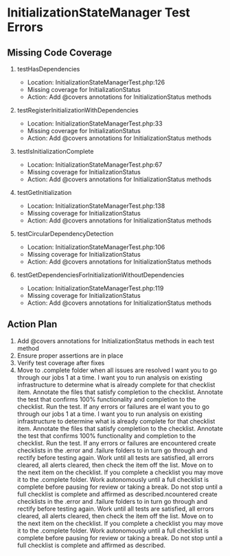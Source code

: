 # InitializationStateManager Test Errors

## Missing Code Coverage
1. testHasDependencies
   - Location: InitializationStateManagerTest.php:126
   - Missing coverage for InitializationStatus
   - Action: Add @covers annotations for InitializationStatus methods

2. testRegisterInitializationWithDependencies
   - Location: InitializationStateManagerTest.php:33
   - Missing coverage for InitializationStatus
   - Action: Add @covers annotations for InitializationStatus methods

3. testIsInitializationComplete
   - Location: InitializationStateManagerTest.php:67
   - Missing coverage for InitializationStatus
   - Action: Add @covers annotations for InitializationStatus methods

4. testGetInitialization
   - Location: InitializationStateManagerTest.php:138
   - Missing coverage for InitializationStatus
   - Action: Add @covers annotations for InitializationStatus methods

5. testCircularDependencyDetection
   - Location: InitializationStateManagerTest.php:106
   - Missing coverage for InitializationStatus
   - Action: Add @covers annotations for InitializationStatus methods

6. testGetDependenciesForInitializationWithoutDependencies
   - Location: InitializationStateManagerTest.php:119
   - Missing coverage for InitializationStatus
   - Action: Add @covers annotations for InitializationStatus methods

## Action Plan
1. Add @covers annotations for InitializationStatus methods in each test method
2. Ensure proper assertions are in place
3. Verify test coverage after fixes
4. Move to .complete folder when all issues are resolved I want you to go through our jobs 1 at a time. I want you to run analysis on existing infrastructure to determine what is already complete for that checklist item. Annotate the files that satisfy completion to the checklist. Annotate the test that confirms 100% functionality and completion to the checklist.
Run the test.
If any errors or failures are eI want you to go through our jobs 1 at a time. I want you to run analysis on existing infrastructure to determine what is already complete for that checklist item. Annotate the files that satisfy completion to the checklist. Annotate the test that confirms 100% functionality and completion to the checklist.
Run the test.
If any errors or failures are encountered create checklists in the .error and .failure folders to in turn go through and rectify before testing again. Work until all tests are satisfied, all errors cleared, all alerts cleared, then check the item off the list. Move on to the next item on the checklist.
If you complete a checklist you may move it to the .complete folder.
Work autonomously until a full checklist is complete before pausing for review or taking a break. Do not stop until a full checklist is complete and affirmed as described.ncountered create checklists in the .error and .failure folders to in turn go through and rectify before testing again. Work until all tests are satisfied, all errors cleared, all alerts cleared, then check the item off the list. Move on to the next item on the checklist.
If you complete a checklist you may move it to the .complete folder.
Work autonomously until a full checklist is complete before pausing for review or taking a break. Do not stop until a full checklist is complete and affirmed as described.